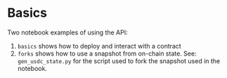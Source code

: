 # Basics

Two notebook examples of using the API:
1. `basics` shows how to deploy and interact with a contract
2. `forks` shows how to use a snapshot from on-chain state.  See: `gen_usdc_state.py` for the script used to fork the snapshot used in the notebook.
